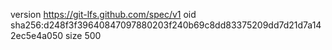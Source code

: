 version https://git-lfs.github.com/spec/v1
oid sha256:d248f3f39640847097880203f240b69c8dd83375209dd7d21d7a142ec5e4a050
size 500
